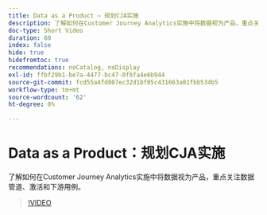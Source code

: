 ```yaml
---
title: Data as a Product — 规划CJA实施
description: 了解如何在Customer Journey Analytics实施中将数据视为产品，重点关注数据管道、激活和下游用例。
doc-type: Short Video
duration: 60
index: false
hide: true
hidefromtoc: true
recommendations: noCatalog, noDisplay
exl-id: ffbf29b1-be7a-4477-bc47-0f6fa4e6b944
source-git-commit: fcd55a4fd007ec32d1bf05c431663a01fbb534b5
workflow-type: tm+mt
source-wordcount: '62'
ht-degree: 0%

---
```


# Data as a Product：规划CJA实施

了解如何在Customer Journey Analytics实施中将数据视为产品，重点关注数据管道、激活和下游用例。

<!-- 62_S113_3442460_59_data-as-a-product-planning-your-cja-implementation -->
>[!VIDEO](https://video.tv.adobe.com/v/3458332/?learn=on&enablevpops=true)
